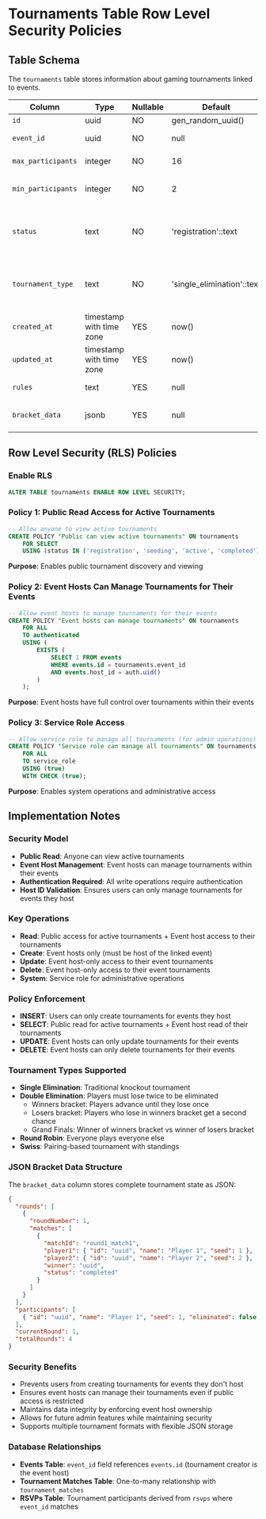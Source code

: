# Tournaments Table Row Level Security Policies

## Table Schema

The `tournaments` table stores information about gaming tournaments linked to events.

| Column | Type | Nullable | Default | Description |
|--------|------|----------|---------|-------------|
| `id` | uuid | NO | gen_random_uuid() | Primary key |
| `event_id` | uuid | NO | null | Foreign key to events table |
| `max_participants` | integer | NO | 16 | Maximum number of participants |
| `min_participants` | integer | NO | 2 | Minimum number of participants required |
| `status` | text | NO | 'registration'::text | Tournament status (registration, seeding, active, completed, cancelled) |
| `tournament_type` | text | NO | 'single_elimination'::text | Tournament format (single_elimination, double_elimination, round_robin, swiss) |
| `created_at` | timestamp with time zone | YES | now() | Record creation time |
| `updated_at` | timestamp with time zone | YES | now() | Record update time |
| `rules` | text | YES | null | Tournament rules and regulations |
| `bracket_data` | jsonb | YES | null | Complete bracket state stored as JSON |

## Row Level Security (RLS) Policies

### Enable RLS
```sql
ALTER TABLE tournaments ENABLE ROW LEVEL SECURITY;
```

### Policy 1: Public Read Access for Active Tournaments
```sql
-- Allow anyone to view active tournaments
CREATE POLICY "Public can view active tournaments" ON tournaments
    FOR SELECT
    USING (status IN ('registration', 'seeding', 'active', 'completed'));
```
**Purpose**: Enables public tournament discovery and viewing

### Policy 2: Event Hosts Can Manage Tournaments for Their Events
```sql
-- Allow event hosts to manage tournaments for their events
CREATE POLICY "Event hosts can manage tournaments" ON tournaments
    FOR ALL
    TO authenticated
    USING (
        EXISTS (
            SELECT 1 FROM events 
            WHERE events.id = tournaments.event_id 
            AND events.host_id = auth.uid()
        )
    );
```
**Purpose**: Event hosts have full control over tournaments within their events

### Policy 3: Service Role Access
```sql
-- Allow service role to manage all tournaments (for admin operations)
CREATE POLICY "Service role can manage all tournaments" ON tournaments
    FOR ALL
    TO service_role
    USING (true)
    WITH CHECK (true);
```
**Purpose**: Enables system operations and administrative access

## Implementation Notes

### Security Model
- **Public Read**: Anyone can view active tournaments
- **Event Host Management**: Event hosts can manage tournaments within their events
- **Authentication Required**: All write operations require authentication
- **Host ID Validation**: Ensures users can only manage tournaments for events they host

### Key Operations
- **Read**: Public access for active tournaments + Event host access to their tournaments
- **Create**: Event hosts only (must be host of the linked event)
- **Update**: Event host-only access to their event tournaments
- **Delete**: Event host-only access to their event tournaments
- **System**: Service role for administrative operations

### Policy Enforcement
- **INSERT**: Users can only create tournaments for events they host
- **SELECT**: Public read for active tournaments + Event host read of their tournaments
- **UPDATE**: Event hosts can only update tournaments for their events
- **DELETE**: Event hosts can only delete tournaments for their events

### Tournament Types Supported
- **Single Elimination**: Traditional knockout tournament
- **Double Elimination**: Players must lose twice to be eliminated
  - Winners bracket: Players advance until they lose once
  - Losers bracket: Players who lose in winners bracket get a second chance
  - Grand Finals: Winner of winners bracket vs winner of losers bracket
- **Round Robin**: Everyone plays everyone else
- **Swiss**: Pairing-based tournament with standings

### JSON Bracket Data Structure
The `bracket_data` column stores complete tournament state as JSON:
```json
{
  "rounds": [
    {
      "roundNumber": 1,
      "matches": [
        {
          "matchId": "round1_match1",
          "player1": { "id": "uuid", "name": "Player 1", "seed": 1 },
          "player2": { "id": "uuid", "name": "Player 2", "seed": 2 },
          "winner": "uuid",
          "status": "completed"
        }
      ]
    }
  ],
  "participants": [
    { "id": "uuid", "name": "Player 1", "seed": 1, "eliminated": false, "losses": 0, "inLosersBracket": false }
  ],
  "currentRound": 1,
  "totalRounds": 4
}
```

### Security Benefits
- Prevents users from creating tournaments for events they don't host
- Ensures event hosts can manage their tournaments even if public access is restricted
- Maintains data integrity by enforcing event host ownership
- Allows for future admin features while maintaining security
- Supports multiple tournament formats with flexible JSON storage

### Database Relationships
- **Events Table**: `event_id` field references `events.id` (tournament creator is the event host)
- **Tournament Matches Table**: One-to-many relationship with `tournament_matches`
- **RSVPs Table**: Tournament participants derived from `rsvps` where `event_id` matches
